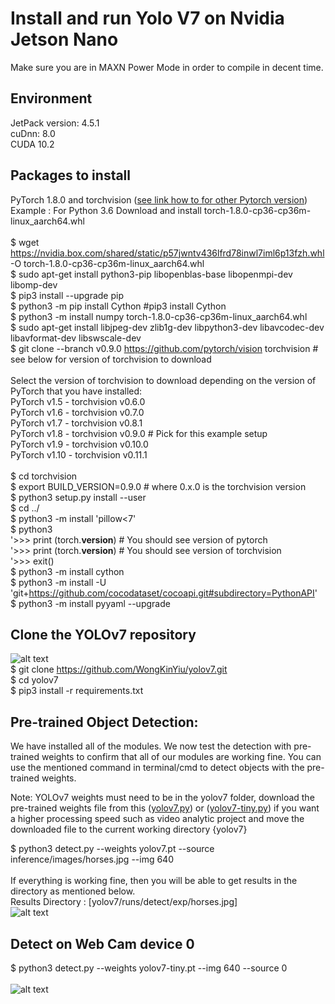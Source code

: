 # Install and run Yolo V7 on Nvidia Jetson Nano
Make sure you are in MAXN Power Mode in order to compile in decent time.<br/>

## Environment <br/>

JetPack version: 4.5.1 <br/>
cuDnn: 8.0 <br/>
CUDA 10.2 <br/>
## Packages to install <br/>

PyTorch 1.8.0 and torchvision ([see link how to for other Pytorch version](https://forums.developer.nvidia.com/t/pytorch-for-jetson-version-1-11-now-available/72048)) <br/>
Example : For Python 3.6 Download and install torch-1.8.0-cp36-cp36m-linux_aarch64.whl <br/> <br/>
$ wget https://nvidia.box.com/shared/static/p57jwntv436lfrd78inwl7iml6p13fzh.whl -O torch-1.8.0-cp36-cp36m-linux_aarch64.whl<br/>
$ sudo apt-get install python3-pip libopenblas-base libopenmpi-dev libomp-dev<br/>
$ pip3 install --upgrade pip <br/>
$ python3 -m pip install Cython #pip3 install Cython<br/>
$ python3 -m install numpy torch-1.8.0-cp36-cp36m-linux_aarch64.whl<br/>
$ sudo apt-get install libjpeg-dev zlib1g-dev libpython3-dev libavcodec-dev libavformat-dev libswscale-dev <br/> 
$ git clone --branch v0.9.0 https://github.com/pytorch/vision torchvision   # see below for version of torchvision to download <br/><br/> 
Select the version of torchvision to download depending on the version of PyTorch that you have installed:<br/>
PyTorch v1.5 - torchvision v0.6.0<br/> 
PyTorch v1.6 - torchvision v0.7.0<br/> 
PyTorch v1.7 - torchvision v0.8.1<br/> 
PyTorch v1.8 - torchvision v0.9.0 # Pick for this example setup<br/> 
PyTorch v1.9 - torchvision v0.10.0<br/> 
PyTorch v1.10 - torchvision v0.11.1<br/> <br/> 
$ cd torchvision <br/> 
$ export BUILD_VERSION=0.9.0  # where 0.x.0 is the torchvision version  <br/> 
$ python3 setup.py install --user <br/> 
$ cd ../  <br/> 
$ python3 -m install 'pillow<7' <br/>
$ python3 <br/>
'>>> print (torch.__version__) # You should see version of pytorch <br/>
'>>> print (torch.__version__) # You should see version of torchvision <br/>
'>>> exit() <br/>
$ python3 -m install cython  <br/>
$ python3 -m install -U 'git+https://github.com/cocodataset/cocoapi.git#subdirectory=PythonAPI' <br/>
$ python3 -m install pyyaml --upgrade <br/>

## Clone the YOLOv7 repository<br/>
![alt text](https://github.com/WongKinYiu/yolov7/raw/main/figure/performance.png)<br/>
$ git clone https://github.com/WongKinYiu/yolov7.git <br/>
$ cd yolov7 <br/>
$ pip3 install -r requirements.txt <br/>

## Pre-trained Object Detection:

We have installed all of the modules. We now test the detection with pre-trained weights to confirm that all of our modules are working fine. You can use the mentioned command in terminal/cmd to detect objects with the pre-trained weights. <br/>

Note: YOLOv7 weights must need to be in the yolov7 folder, download the pre-trained weights file from this ([yolov7.py](https://github.com/WongKinYiu/yolov7/releases/download/v0.1/yolov7.pt)) or ([yolov7-tiny.py](https://github.com/WongKinYiu/yolov7/releases/download/v0.1/yolov7-tiny.pt)) if you want a higher processing speed such as video analytic project and move the downloaded file to the current working directory {yolov7} <br/>

$ python3 detect.py --weights yolov7.pt --source inference/images/horses.jpg --img 640 <br/><br/>
If everything is working fine, then you will be able to get results in the directory as mentioned below.<br/>
Results Directory : [yolov7/runs/detect/exp/horses.jpg] <br/>
![alt text](https://github.com/theerawatramchuen/Install-Yolo-V7-on-Jetson-Nano/blob/main/horses.jpg)<br/>


## Detect on Web Cam device 0
$ python3 detect.py --weights yolov7-tiny.pt --img 640 --source 0 <br/><br/>
![alt text](https://github.com/theerawatramchuen/Install-Yolo-V7-on-Jetson-Nano/blob/main/webcam_dev_0.jpg)<br/>


